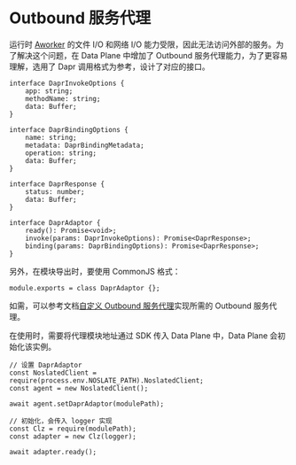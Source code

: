 # Outbound 服务代理
运行时 [Aworker](/docs/noslate_workers/design/aworker/intro) 的文件 I/O 和网络 I/O 能力受限，因此无法访问外部的服务。为了解决这个问题，在 Data Plane 中增加了 Outbound 服务代理能力，为了更容易理解，选用了 Dapr 调用格式为参考，设计了对应的接口。

```
interface DaprInvokeOptions {
    app: string;
    methodName: string;
    data: Buffer;
}

interface DaprBindingOptions {
    name: string;
    metadata: DaprBindingMetadata;
    operation: string;
    data: Buffer;
}

interface DaprResponse {
    status: number;
    data: Buffer;
}

interface DaprAdaptor {
    ready(): Promise<void>;
    invoke(params: DaprInvokeOptions): Promise<DaprResponse>;
    binding(params: DaprBindingOptions): Promise<DaprResponse>;
}
```
另外，在模块导出时，要使用 CommonJS 格式：
```
module.exports = class DaprAdaptor {};
```

如需，可以参考文档[自定义 Outbound 服务代理](noslate_workers/tutorials/custom_outbound.md)实现所需的 Outbound 服务代理。

在使用时，需要将代理模块地址通过 SDK 传入 Data Plane 中，Data Plane 会初始化该实例。

```
// 设置 DaprAdaptor
const NoslatedClient = require(process.env.NOSLATE_PATH).NoslatedClient;
const agent = new NoslatedClient();

await agent.setDaprAdaptor(modulePath);

// 初始化，会传入 logger 实现
const Clz = require(modulePath);
const adapter = new Clz(logger);

await adapter.ready();
```